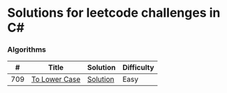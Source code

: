 # Solutions for leetcode challenges in C#

### Algorithms

| #   | Title                                                                      | Solution                                                                                                            | Difficulty |
| --- | -------------------------------------------------------------------------- | ------------------------------------------------------------------------------------------------------------------- | ---------- |
| 709 | <a href="https://leetcode.com/problems/to-lower-case/"> To Lower Case </a> | <a href="https://github.com/davi-p-oliveira-11/LeetCode-Typescript/blob/main/solutions/toLowerCase.ts">Solution</a> | Easy       |
